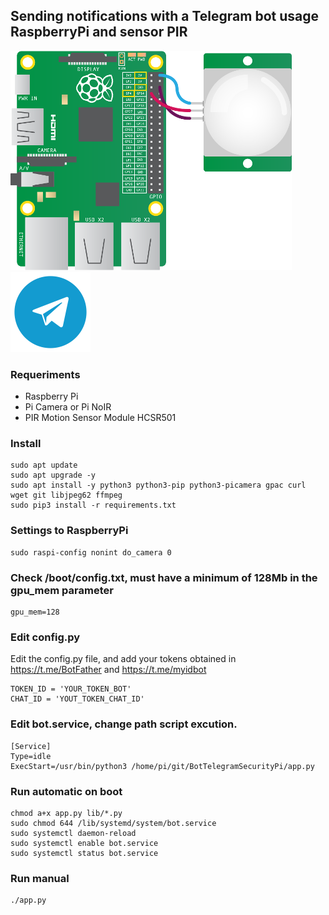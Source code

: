 ## Sending notifications with a Telegram bot usage RaspberryPi and sensor PIR

![PIR Sensor](https://github.com/AzagraMac/BotTelegramSecurityPi/blob/dev/res/pir_sensor.png) ![Telegram](https://github.com/AzagraMac/BotTelegramSecurityPi/blob/dev/res/icon_telegram.png)

### Requeriments
- Raspberry Pi
- Pi Camera or Pi NoIR
- PIR Motion Sensor Module HCSR501

### Install
    sudo apt update
    sudo apt upgrade -y
    sudo apt install -y python3 python3-pip python3-picamera gpac curl wget git libjpeg62 ffmpeg
    sudo pip3 install -r requirements.txt

### Settings to RaspberryPi
    sudo raspi-config nonint do_camera 0

### Check /boot/config.txt, must have a minimum of 128Mb in the gpu_mem parameter
    gpu_mem=128

### Edit config.py
Edit the config.py file, and add your tokens obtained in https://t.me/BotFather and https://t.me/myidbot

    TOKEN_ID = 'YOUR_TOKEN_BOT'
    CHAT_ID = 'YOUT_TOKEN_CHAT_ID'

### Edit bot.service, change path script excution.
    [Service]
    Type=idle
    ExecStart=/usr/bin/python3 /home/pi/git/BotTelegramSecurityPi/app.py

### Run automatic on boot
    chmod a+x app.py lib/*.py
    sudo chmod 644 /lib/systemd/system/bot.service
    sudo systemctl daemon-reload
    sudo systemctl enable bot.service
    sudo systemctl status bot.service

### Run manual
    ./app.py
